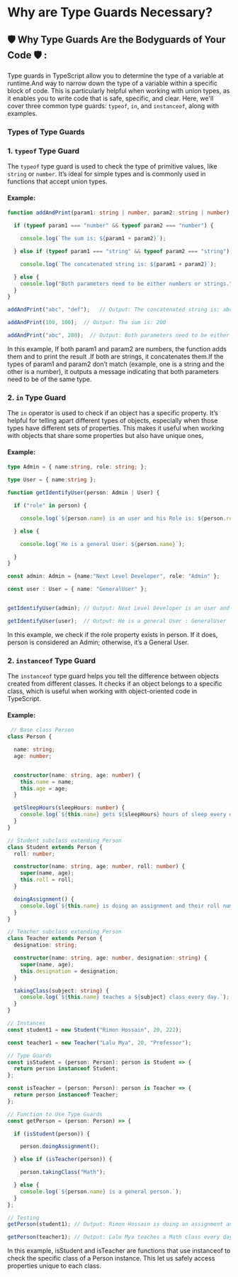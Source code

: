 # Why are Type Guards Necessary? 
## 🛡️ Why Type Guards Are the Bodyguards of Your Code 🛡️ :

Type guards in TypeScript allow you to determine the type of a variable at runtime.And way to narrow down the type of a variable within a specific block of code. This is particularly helpful when working with union types, as it enables you to write code that is safe, specific, and clear. Here, we'll cover three common type guards: `typeof`, `in`, and `instanceof`, along with examples.

### Types of Type Guards
### 1. `typeof` Type Guard
The `typeof` type guard is used to check the type of primitive values, like `string` or `number`. It’s ideal for simple types and is commonly used in functions that accept union types.

#### Example:
```typescript
function addAndPrint(param1: string | number, param2: string | number) {

  if (typeof param1 === "number" && typeof param2 === "number") {

    console.log(`The sum is: ${param1 + param2}`);

  } else if (typeof param1 === "string" && typeof param2 === "string") {

    console.log(`The concatenated string is: ${param1 + param2}`);

  } else {
    console.log("Both parameters need to be either numbers or strings.");
  }
}

addAndPrint("abc", "def");   // Output: The concatenated string is: abcdef

addAndPrint(100, 100);  // Output: The sum is: 200

addAndPrint("abc", 200);  // Output: Both parameters need to be either numbers or strings.

```
In this example, If both param1 and param2 are numbers, the function adds them and to print the result .If both are strings, it concatenates them.If the types of param1 and param2 don’t match (example, one is a string and the other is a number), it outputs a message indicating that both parameters need to be of the same type.

### 2. `in` Type Guard
The `in` operator is used to check if an object has a specific property. It’s helpful for telling apart different types of objects, especially when those types have different sets of properties. This makes it useful when working with objects that share some properties but also have unique ones,

#### Example:
```typescript
type Admin = { name:string, role: string; };

type User = { name:string };

function getIdentifyUser(person: Admin | User) {

  if ("role" in person) {

    console.log(`${person.name} is an user and his Role is: ${person.role}`);

  } else {

    console.log(`He is a general User: ${person.name}`);

  }
}

const admin: Admin = {name:"Next Level Developer", role: "Admin" };

const user : User = { name: "GeneralUser" };


getIdentifyUser(admin); // Output: Next Level Developer is an user and his Role is: Admin

getIdentifyUser(user);  // Output: He is a general User : GeneralUser
```
In this example, we check if the role property exists in person. If it does, person is considered an Admin; otherwise, it’s a General User.

### 2. `instanceof` Type Guard
The `instanceof` type guard helps you tell the difference between objects created from different classes. It checks if an object belongs to a specific class, which is useful when working with object-oriented code in TypeScript.

#### Example:
```typescript 
 // Base class Person
class Person {

  name: string;
  age: number;


  constructor(name: string, age: number) {
    this.name = name;
    this.age = age;
  }

  getSleepHours(sleepHours: number) {
    console.log(`${this.name} gets ${sleepHours} hours of sleep every day.`);
  }
}

// Student subclass extending Person
class Student extends Person {
  roll: number;

  constructor(name: string, age: number, roll: number) {
    super(name, age);
    this.roll = roll;
  }

  doingAssignment() {
    console.log(`${this.name} is doing an assignment and their roll number is ${this.roll}.`);
  }
}

// Teacher subclass extending Person
class Teacher extends Person {
  designation: string;

  constructor(name: string, age: number, designation: string) {
    super(name, age);
    this.designation = designation;
  }

  takingClass(subject: string) {
    console.log(`${this.name} teaches a ${subject} class every day.`);
  }
}

// Instances
const student1 = new Student("Rimon Hossain", 20, 222);

const teacher1 = new Teacher("Lalu Mya", 20, "Professor");

// Type Guards
const isStudent = (person: Person): person is Student => {
  return person instanceof Student;
};

const isTeacher = (person: Person): person is Teacher => {
  return person instanceof Teacher;
};

// Function to Use Type Guards
const getPerson = (person: Person) => {

  if (isStudent(person)) {

    person.doingAssignment();

  } else if (isTeacher(person)) {

    person.takingClass("Math");

  } else {
    console.log(`${person.name} is a general person.`);
  }
};

// Testing
getPerson(student1); // Output: Rimon Hossain is doing an assignment and their roll number is 222.

getPerson(teacher1); // Output: Lalu Mya teaches a Math class every day.
```
In this example, isStudent and isTeacher are functions that use instanceof to check the specific class of a Person instance. This let us safely access properties unique to each class.

